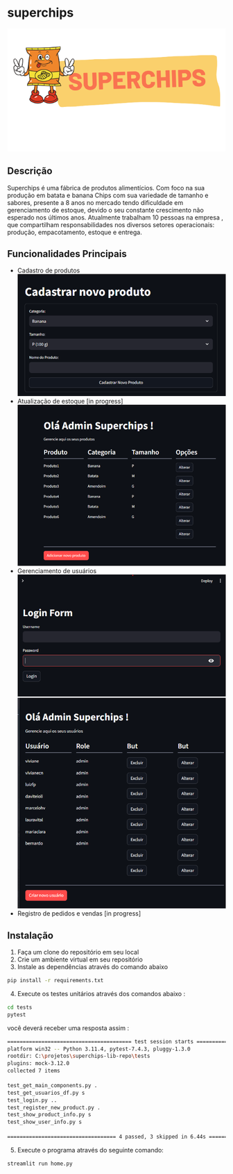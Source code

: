 # superchips 
![Logo Superchips](img/superchips-logo.png)

## Descrição

Superchips é uma fábrica de produtos alimentícios. Com foco na sua produção em batata e banana Chips com sua variedade de tamanho e sabores, presente a 8 anos no mercado tendo dificuldade em gerenciamento de estoque, devido o seu constante crescimento não esperado nos últimos anos. Atualmente trabalham 10 pessoas na empresa , que compartilham responsabilidades nos diversos setores operacionais: produção, empacotamento, estoque e entrega. 


## Funcionalidades Principais

- Cadastro de produtos 
![Cadastro de produtos](img/demoprodutos.png)
- Atualização de estoque [in progress]
![Atualização de estoqu](img/demoprodutos2.png)
- Gerenciamento de usuários 
![Gerenciamento de usuários ](img/demologin.png)
![Gerenciamento de usuários ](img/demousers.png)
- Registro de pedidos e vendas [in progress]


## Instalação

1. Faça um clone do repositório em seu local 
2. Crie um ambiente virtual em seu repositório
3. Instale as dependências através do comando abaixo 

```bash
pip install -r requirements.txt
```

4. Execute os testes unitários através dos comandos abaixo :  
```bash
cd tests
pytest
```
você deverá receber uma resposta assim :

```bash
======================================== test session starts ========================================
platform win32 -- Python 3.11.4, pytest-7.4.3, pluggy-1.3.0
rootdir: C:\projetos\superchips-lib-repo\tests
plugins: mock-3.12.0
collected 7 items

test_get_main_components.py .                                                                  [ 14%]
test_get_usuarios_df.py s                                                                      [ 28%]
test_login.py ..                                                                               [ 57%]
test_register_new_product.py .                                                                 [ 71%]
test_show_product_info.py s                                                                    [ 85%]
test_show_user_info.py s                                                                       [100%]

=================================== 4 passed, 3 skipped in 6.44s ====================================
```
5. Execute o programa através do seguinte comando: 

```bash
streamlit run home.py
```